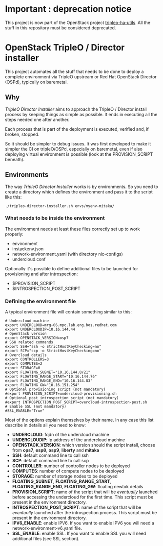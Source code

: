 # Important : deprecation notice
This project is now part of the OpenStack project [tripleo-ha-utils](https://github.com/openstack/tripleo-ha-utils). All the stuff in this repository must be considered deprecated.

# OpenStack TripleO / Director installer
This project automates all the stuff that needs to be done to deploy a complete environment via TripleO upstream or Red Hat OpenStack Director (OSPd), typically on baremetal.

## Why

*TripleO Director Installer* aims to approach the TripleO / Director install process by keeping things as simple as possible. It ends in executing all the steps needed one after another.

Each process that is part of the deployment is executed, verified and, if broken, stopped.

So it should be simpler to debug issues. It was first developed to make it simpler the CI on tripleO/OSPd, especially on baremetal, even if also deploying virtual environment is possible (look at the PROVISION_SCRIPT beneath).

## Environments
The way *TripleO Director Installer* works is by environments. So you need to create a directory which defines the environment and pass it to the script like this:

    ./tripleo-director-installer.sh envs/myenv-mitaka/

### What needs to be inside the environment
The environment needs at least these files correctly set up to work properly:

- environment
- instackenv.json
- network-environment.yaml (with directory nic-configs)
- undercloud.conf

Optionally it's possible to define additional files to be launched for provisioning and after introspection:

- $PROVISION_SCRIPT
- $INTROSPECTION_POST_SCRIPT

### Defining the environment file

A typical environment file will contain something similar to this:

    # Undercloud machine
    export UNDERCLOUD=mrg-06.mpc.lab.eng.bos.redhat.com
    export UNDERCLOUDIP=10.16.144.44
    # OpenStack version
    export OPENSTACK_VERSION=osp7
    # SSH related commands
    export SSH="ssh -o StrictHostKeyChecking=no"
    export SCP="scp -o StrictHostKeyChecking=no"
    # Overcloud details
    export CONTROLLERS=3
    export COMPUTES=2
    export STORAGE=0
    export FLOATING_SUBNET="10.16.144.0/21"
    export FLOATING_RANGE_START="10.16.144.76"
    export FLOATING_RANGE_END="10.16.144.83"
    export FLOATING_GW="10.16.151.254"
    # Optional provisioning script (not mandatory)
    #export PROVISION_SCRIPT=undercloud-provisioning.sh
    # Optional post introspection script (not mandatory)
    #export INTROSPECTION_POST_SCRIPT=overcloud-introspection-post.sh
    # Enable SSL (not mandatory)
    #SSL_ENABLE="True"

Most of the options explain themselves by their name. In any case this list describe in details all you need to know:

- **UNDERCLOUD**: fqdn of the undercloud machine
- **UNDERCLOUDIP**: ip address of the undercloud machine
- **OPENSTACK_VERSION**: which version should the script install, choose from **ops7**, **osp8**, **osp9**, **liberty** and **mitaka**
- **SSH**: default command line to call ssh
- **SCP**: default command line to call scp
- **CONTROLLER**: number of controller nodes to be deployed
- **COMPUTES**: number of compute nodes to be deployed
- **STORAGE**: number of storage nodes to be deployed
- **FLOATING_SUBNET**, **FLOATING_RANGE_START**, **FLOATING_RANGE_END**, **FLOATING_GW**: floating newtok details
- **PROVISION_SCRIPT**: name of the script that will be *eventually* launched before accessing the undercloud for the first time. This script must be present in the environment directory.
- **INTROSPECTION_POST_SCRIPT**: name of the script that will be *eventually* launched after the introspection process. This script must be present in the environment directory.
- **IPV6_ENABLE**: enable IPV6. If you want to enable IPV6 you will need a network-environment-v6.yaml file.
- **SSL_ENABLE**: enable SSL. If you want to enable SSL you will need additional files (see SSL section).
